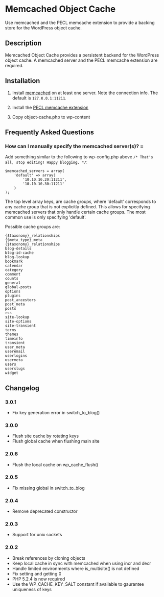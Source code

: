 # Memcached Object Cache

Use memcached and the PECL memcache extension to provide a backing store for the WordPress object cache.

## Description
Memcached Object Cache provides a persistent backend for the WordPress object cache. A memcached server and the PECL memcache extension are required.

## Installation
1. Install [memcached](http://danga.com/memcached) on at least one server. Note the connection info. The default is `127.0.0.1:11211`.

1. Install the [PECL memcache extension](http://pecl.php.net/package/memcache)

1. Copy object-cache.php to wp-content

## Frequently Asked Questions

### How can I manually specify the memcached server(s)? =

Add something similar to the following to wp-config.php above `/* That's all, stop editing! Happy blogging. */`:

```
$memcached_servers = array(
	'default' => array(
		'10.10.10.20:11211',
		'10.10.10.30:11211'
	)
);
```

The top level array keys, are cache groups, where 'default' corresponds to any cache group that is not explicitly defined. This allows for specifying memcached servers that only handle certain cache groups. The most common use is only specifying 'default'.

Possible cache groups are:

```
{$taxonomy}_relationships
{$meta_type}_meta
{$taxonomy}_relationships
blog-details
blog-id-cache
blog-lookup
bookmark
calendar
category
comment
counts
general
global-posts
options
plugins
post_ancestors
post_meta
posts
rss
site-lookup
site-options
site-transient
terms
themes
timeinfo
transient
user_meta
useremail
userlogins
usermeta
users
userslugs
widget
```

## Changelog

### 3.0.1
* Fix key generation error in switch_to_blog()

### 3.0.0
* Flush site cache by rotating keys
* Flush global cache when flushing main site

### 2.0.6
* Flush the local cache on wp_cache_flush()

### 2.0.5
* Fix missing global in switch_to_blog

### 2.0.4
* Remove deprecated constructor

### 2.0.3
* Support for unix sockets

### 2.0.2
* Break references by cloning objects
* Keep local cache in sync with memcached when using incr and decr
* Handle limited environments where is_multisite() is not defined
* Fix setting and getting 0
* PHP 5.2.4 is now required
* Use the WP_CACHE_KEY_SALT constant if available to gaurantee uniqueness of keys
